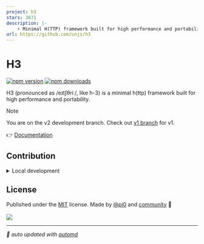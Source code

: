 ```yaml
---
project: h3
stars: 3871
description: |-
    ⚡️ Minimal H(TTP) framework built for high performance and portability 
url: https://github.com/unjs/h3
---
```


# H3

<!-- automd:badges -->

[![npm version](https://img.shields.io/npm/v/h3)](https://npmjs.com/package/h3)
[![npm downloads](https://img.shields.io/npm/dm/h3)](https://npm.chart.dev/h3)

<!-- /automd -->

H3 (pronounced as /eɪtʃθriː/, like h-3) is a minimal h(ttp) framework built for high performance and portability.

> [!NOTE]
> You are on the v2 development branch. Check out [v1 branch](https://github.com/unjs/h3/tree/v1) for v1.

👉 [Documentation](https://h3.unjs.io)

## Contribution

<details>
  <summary>Local development</summary>

- Clone this repository
- Install the latest LTS version of [Node.js](https://nodejs.org/en/)
- Enable [Corepack](https://github.com/nodejs/corepack) using `corepack enable`
- Install dependencies using `pnpm install`
- Run tests using `pnpm dev` or `pnpm test`

</details>

<!-- /automd -->

## License

<!-- automd:contributors license=MIT author="pi0" -->

Published under the [MIT](https://github.com/unjs/h3/blob/main/LICENSE) license.
Made by [@pi0](https://github.com/pi0) and [community](https://github.com/unjs/h3/graphs/contributors) 💛
<br><br>
<a href="https://github.com/unjs/h3/graphs/contributors">
<img src="https://contrib.rocks/image?repo=unjs/h3" />
</a>

<!-- /automd -->

<!-- automd:with-automd -->

---

_🤖 auto updated with [automd](https://automd.unjs.io)_

<!-- /automd -->

